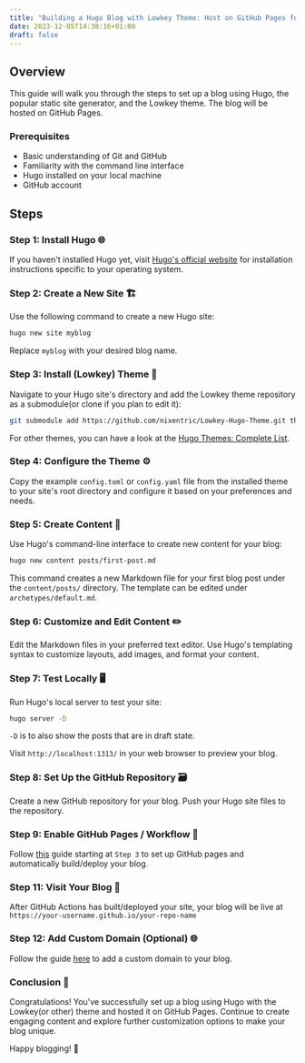 ```yaml
---
title: "Building a Hugo Blog with Lowkey Theme: Host on GitHub Pages for Free"
date: 2023-12-05T14:38:16+01:00
draft: false
---
```


## Overview
This guide will walk you through the steps to set up a blog using Hugo, the popular static site generator, and the Lowkey theme. The blog will be hosted on GitHub Pages.

### Prerequisites
- Basic understanding of Git and GitHub
- Familiarity with the command line interface
- Hugo installed on your local machine
- GitHub account

## Steps

### Step 1: Install Hugo 🌐
If you haven't installed Hugo yet, visit [Hugo's official website](https://gohugo.io/getting-started/installing/) for installation instructions specific to your operating system.

### Step 2: Create a New Site 🏗️
Use the following command to create a new Hugo site:

```bash
hugo new site myblog
```

Replace `myblog` with your desired blog name.

### Step 3: Install (Lowkey) Theme 🎨
Navigate to your Hugo site's directory and add the Lowkey theme repository as a submodule(or clone if you plan to edit it):

```bash
git submodule add https://github.com/nixentric/Lowkey-Hugo-Theme.git themes/lowkey
```

For other themes, you can have a look at the [Hugo Themes: Complete List](https://themes.gohugo.io/).

### Step 4: Configure the Theme ⚙️
Copy the example `config.toml` or `config.yaml` file from the installed theme to your site's root directory and configure it based on your preferences and needs.

### Step 5: Create Content 📝
Use Hugo's command-line interface to create new content for your blog:

```bash
hugo new content posts/first-post.md
```

This command creates a new Markdown file for your first blog post under the `content/posts/` directory. The template can be edited under `archetypes/default.md`.

### Step 6: Customize and Edit Content ✏️
Edit the Markdown files in your preferred text editor. Use Hugo's templating syntax to customize layouts, add images, and format your content.

### Step 7: Test Locally 🖥️
Run Hugo's local server to test your site:

```bash
hugo server -D
```

`-D` is to also show the posts that are in draft state.

Visit `http://localhost:1313/` in your web browser to preview your blog.

### Step 8: Set Up the GitHub Repository 🗃️
Create a new GitHub repository for your blog. Push your Hugo site files to the repository.

### Step 9: Enable GitHub Pages / Workflow 🔄
Follow [this](https://gohugo.io/hosting-and-deployment/hosting-on-github/) guide starting at `Step 3` to set up GitHub pages and automatically build/deploy your blog.


### Step 11: Visit Your Blog 👀
After GitHub Actions has built/deployed your site, your blog will be live at `https://your-username.github.io/your-repo-name`

### Step 12: Add Custom Domain (Optional) 🌐
Follow the guide [here](https://docs.github.com/en/pages/configuring-a-custom-domain-for-your-github-pages-site/about-custom-domains-and-github-pages) to add a custom domain to your blog.

### Conclusion 🎉
Congratulations! You've successfully set up a blog using Hugo with the Lowkey(or other) theme and hosted it on GitHub Pages. Continue to create engaging content and explore further customization options to make your blog unique.

Happy blogging! 🚀
